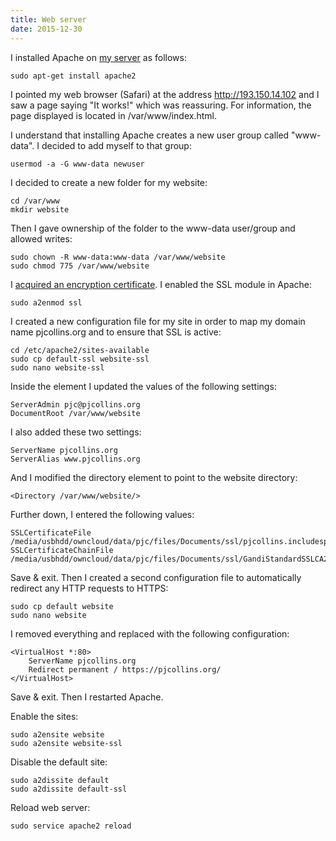 ```yaml
---
title: Web server
date: 2015-12-30
---
```


I installed Apache on [my server](/server/) as follows:

	sudo apt-get install apache2

I pointed my web browser (Safari) at the address http://193.150.14.102 and I saw a page saying "It works!" which was reassuring.  For information, the page displayed is located in /var/www/index.html.

I understand that installing Apache creates a new user group called "www-data".  I decided to add myself to that group:

	usermod -a -G www-data newuser

I decided to create a new folder for my website:

	cd /var/www
	mkdir website

Then I gave ownership of the folder to the www-data user/group and allowed writes:

	sudo chown -R www-data:www-data /var/www/website
	sudo chmod 775 /var/www/website

I [acquired an encryption certificate](/network-encryption/).  I enabled the SSL module in Apache:

	sudo a2enmod ssl

I created a new configuration file for my site in order to map my domain name pjcollins.org and to ensure that SSL is active:

	cd /etc/apache2/sites-available
	sudo cp default-ssl website-ssl
	sudo nano website-ssl

Inside the element <VirtualHost _default_:443> I updated the values of the following settings:

    ServerAdmin pjc@pjcollins.org
    DocumentRoot /var/www/website

I also added these two settings:

    ServerName pjcollins.org
    ServerAlias www.pjcollins.org

And I modified the directory element to point to the website directory:

	<Directory /var/www/website/>

Further down, I entered the following values:

    SSLCertificateFile    /media/usbhdd/owncloud/data/pjc/files/Documents/ssl/pjcollins.includesprivatekey.pem
    SSLCertificateChainFile /media/usbhdd/owncloud/data/pjc/files/Documents/ssl/GandiStandardSSLCA2.pem

Save & exit.  Then I created a second configuration file to automatically redirect any HTTP requests to HTTPS:

	sudo cp default website
	sudo nano website

I removed everything and replaced with the following configuration:

	<VirtualHost *:80>
        ServerName pjcollins.org
        Redirect permanent / https://pjcollins.org/
	</VirtualHost>

Save & exit.  Then I restarted Apache.

Enable the sites:

	sudo a2ensite website
	sudo a2ensite website-ssl

Disable the default site:

	sudo a2dissite default
	sudo a2dissite default-ssl

Reload web server:

	sudo service apache2 reload